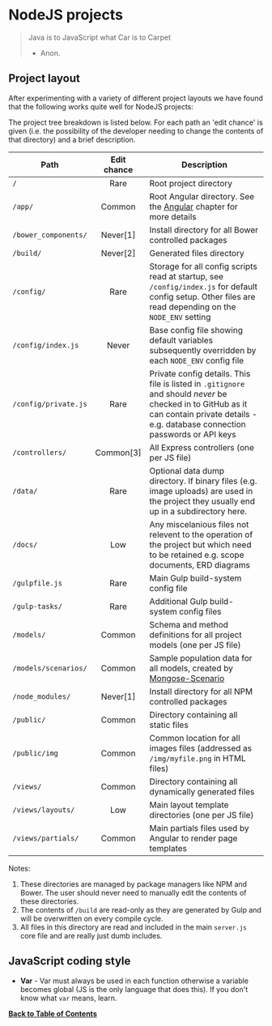 NodeJS projects
===============
> Java is to JavaScript what Car is to Carpet
> - Anon.


Project layout
--------------
After experimenting with a variety of different project layouts we have found that the following works quite well for NodeJS projects:

The project tree breakdown is listed below. For each path an 'edit chance' is given (i.e. the possibility of the developer needing to change the contents of that directory) and a brief description.

| Path                     | Edit chance | Description |
|--------------------------|:-----------:| ------------|
| `/`                      | Rare        | Root project directory |
| `/app/`                  | Common      | Root Angular directory. See the [Angular](style-angular.md) chapter for more details |
| `/bower_components/`     | Never[1]    | Install directory for all Bower controlled packages |
| `/build/`                | Never[2]    | Generated files directory |
| `/config/`               | Rare        | Storage for all config scripts read at startup, see `/config/index.js` for default config setup. Other files are read depending on the `NODE_ENV` setting |
| `/config/index.js`       | Never       | Base config file showing default variables subsequently overridden by each `NODE_ENV` config file |
| `/config/private.js`     | Rare        | Private config details. This file is listed in `.gitignore` and should *never* be checked in to GitHub as it can contain private details - e.g. database connection passwords or API keys |
| `/controllers/`          | Common[3]   | All Express controllers (one per JS file) |
| `/data/`                 | Rare        | Optional data dump directory. If binary files (e.g. image uploads) are used in the project they usually end up in a subdirectory here. |
| `/docs/`                 | Low         | Any miscelanious files not relevent to the operation of the project but which need to be retained e.g. scope documents, ERD diagrams |
| `/gulpfile.js`           | Rare        | Main Gulp build-system config file |
| `/gulp-tasks/`           | Rare        | Additional Gulp build-system config files |
| `/models/`               | Common      | Schema and method definitions for all project models (one per JS file) |
| `/models/scenarios/`     | Common      | Sample population data for all models, created by [Mongose-Scenario](https://github.com/hash-bang/Node-Mongoose-Scenario) |
| `/node_modules/`         | Never[1]    | Install directory for all NPM controlled packages |
| `/public/`               | Common      | Directory containing all static files |
| `/public/img`            | Common      | Common location for all images files (addressed as `/img/myfile.png` in HTML files) |
| `/views/`                | Common      | Directory containing all dynamically generated files |
| `/views/layouts/`        | Low         | Main layout template directories (one per JS file) |
| `/views/partials/`       | Common      | Main partials files used by Angular to render page templates |


Notes:

1. These directories are managed by package managers like NPM and Bower. The user should never need to manually edit the contents of these directories.
2. The contents of `/build` are read-only as they are generated by Gulp and will be overwritten on every compile cycle.
3. All files in this directory are read and included in the main `server.js` core file and are really just dumb includes.


JavaScript coding style
-----------------------

* **Var** - Var must always be used in each function otherwise a variable becomes global (JS is the only language that does this). If you don't know what `var` means, learn.


**[Back to Table of Contents](README.md)**
